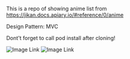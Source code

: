 This is a repo of showing anime list from https://jikan.docs.apiary.io/#reference/0/anime

Design Pattern: MVC

Dont't forget to call pod install after cloning!

![Image Link](https://i.imgur.com/9v1LHha.png)
![Image Link](https://i.imgur.com/xVyNfEP.png)
